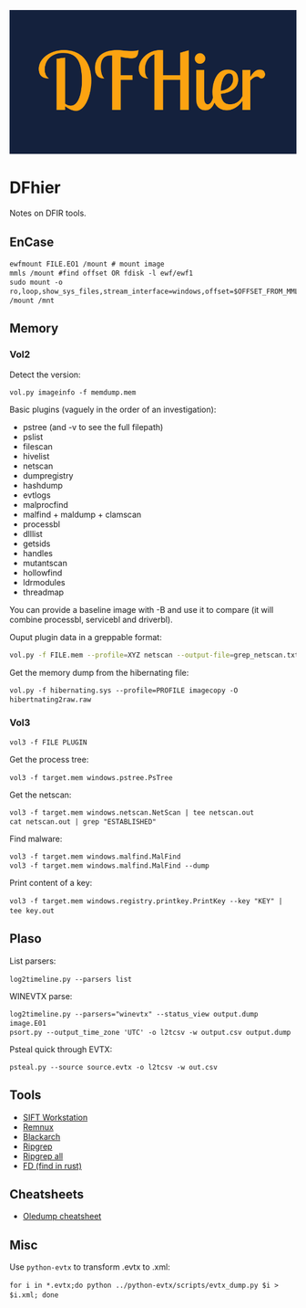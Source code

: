 ![](text12.png)

# DFhier

Notes on DFIR tools.

## EnCase

```
ewfmount FILE.EO1 /mount # mount image
mmls /mount #find offset OR fdisk -l ewf/ewf1 
sudo mount -o ro,loop,show_sys_files,stream_interface=windows,offset=$OFFSET_FROM_MMLS*sector_size /mount /mnt
```

## Memory

### Vol2

Detect the version:

```
vol.py imageinfo -f memdump.mem
```

Basic plugins (vaguely in the order of an investigation):
* pstree (and -v to see the full filepath)
* pslist
* filescan
* hivelist
* netscan
* dumpregistry
* hashdump
* evtlogs
* malprocfind
* malfind + maldump + clamscan
* processbl
* dlllist
* getsids
* handles
* mutantscan
* hollowfind
* ldrmodules
* threadmap

You can provide a baseline image with -B and use it to compare (it will combine processbl, servicebl and driverbl).

Ouput plugin data in a greppable format:

```sh
vol.py -f FILE.mem --profile=XYZ netscan --output-file=grep_netscan.txt --output=greptext
```

Get the memory dump from the hibernating file:

```
vol.py -f hibernating.sys --profile=PROFILE imagecopy -O hibertnating2raw.raw
```

### Vol3

```
vol3 -f FILE PLUGIN
```
Get the process tree:

`vol3 -f target.mem windows.pstree.PsTree`

Get the netscan:

```
vol3 -f target.mem windows.netscan.NetScan | tee netscan.out
cat netscan.out | grep "ESTABLISHED"
```

Find malware:

```
vol3 -f target.mem windows.malfind.MalFind
vol3 -f target.mem windows.malfind.MalFind --dump
```

Print content of a key:

`vol3 -f target.mem windows.registry.printkey.PrintKey --key "KEY" | tee key.out`


## Plaso

List parsers:

`log2timeline.py --parsers list`

WINEVTX parse:

```
log2timeline.py --parsers="winevtx" --status_view output.dump image.E01
psort.py --output_time_zone 'UTC' -o l2tcsv -w output.csv output.dump
```
Psteal quick through EVTX:

```
psteal.py --source source.evtx -o l2tcsv -w out.csv
```

## Tools

* [SIFT Workstation](https://www.sans.org/tools/sift-workstation/)
* [Remnux](https://remnux.org/)
* [Blackarch](https://blackarch.org/)
* [Ripgrep](https://github.com/BurntSushi/ripgrep)
* [Ripgrep all](https://github.com/phiresky/ripgrep-all)
* [FD (find in rust)](https://github.com/sharkdp/fd)

## Cheatsheets

* [Oledump cheatsheet](https://www.sans.org/security-resources/posters/oledumppy-quick-reference/325/download)

## Misc

Use `python-evtx` to transform .evtx to .xml:

`for i in *.evtx;do python ../python-evtx/scripts/evtx_dump.py $i > $i.xml; done`

